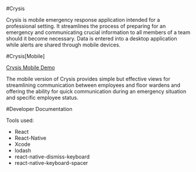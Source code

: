 #Crysis

Crysis is mobile emergency response application intended for a professional setting.  It streamlines the process of preparing for an emergency and communicating crucial information to all members of a team should it become necessary. Data is entered into a desktop application while alerts are shared through mobile devices.

#Crysis[Mobile]

[Crysis Mobile Demo](https://youtu.be/ncHUnFmI5k0)

The mobile version of Crysis provides simple but effective views for streamlining communication between employees and floor wardens and offering the ability for quick communication during an emergency situation and specific employee status.

#Developer Documentation

Tools used:

  - React
  - React-Native
  - Xcode
  - lodash
  - react-native-dismiss-keyboard
  - react-native-keyboard-spacer
